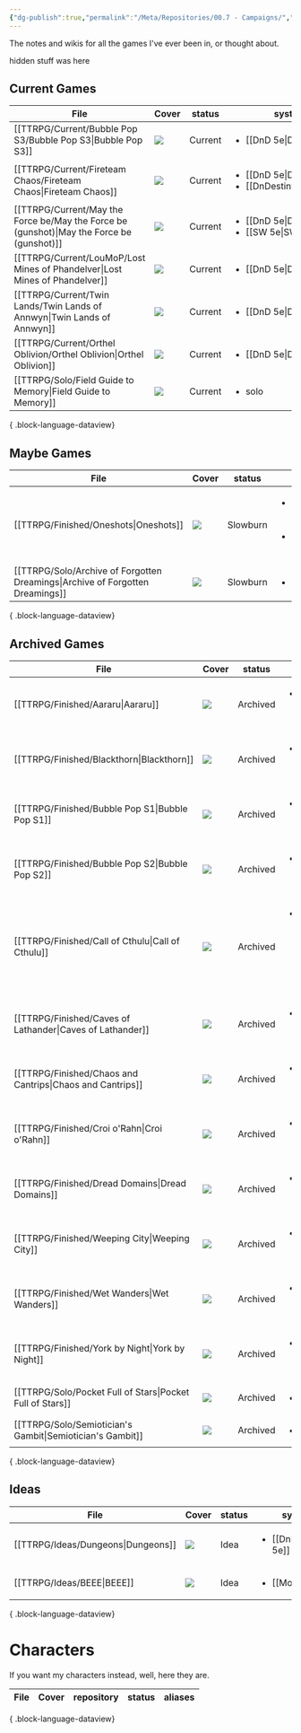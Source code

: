 ```yaml
---
{"dg-publish":true,"permalink":"/Meta/Repositories/00.7 - Campaigns/","contentClasses":"cards cards-2-3 table-max cards-cover"}
---
```



The notes and wikis for all the games I've ever been in, or thought about.

hidden stuff was here

## Current Games
| File                                                                                         | Cover                                                                                              | status  | system                                                                  | DM                 | Character                        |
| -------------------------------------------------------------------------------------------- | -------------------------------------------------------------------------------------------------- | ------- | ----------------------------------------------------------------------- | ------------------ | -------------------------------- |
| [[TTRPG/Current/Bubble Pop S3/Bubble Pop S3\|Bubble Pop S3]]                              | ![](https://cdnb.artstation.com/p/assets/images/images/004/726/701/4k/daniel-dociu-dunepage03.jpg) | Current | <ul><li>[[DnD 5e\\|DnD 5e]]</li></ul>                                   | [[Lauren\|Lauren]] | [[Quinn Marston\|Quinn Marston]] |
| [[TTRPG/Current/Fireteam Chaos/Fireteam Chaos\|Fireteam Chaos]]                           | ![](https://i.pinimg.com/564x/09/eb/2b/09eb2bf221f4e94f99755eab81f0482f.jpg)                       | Current | <ul><li>[[DnD 5e\\|DnD 5e]]</li><li>[[DnDestiny\\|DnDestiny]]</li></ul> | [[Lou\|Lou]]       | [[Idle-112\|Idle-112]]           |
| [[TTRPG/Current/May the Force be/May the Force be (gunshot)\|May the Force be (gunshot)]] | ![](https://i.pinimg.com/564x/b1/03/15/b103150178d5aaf6d6aafe31e044897e.jpg)                       | Current | <ul><li>[[DnD 5e\\|DnD 5e]]</li><li>[[SW 5e\\|SW 5e]]</li></ul>         | [[Jake\|Jake]]     | [[Ki-On\|Ki-On]]                 |
| [[TTRPG/Current/LouMoP/Lost Mines of Phandelver\|Lost Mines of Phandelver]]               | ![](https://i.pinimg.com/564x/56/9a/ae/569aae3dea2f16ecbaadff44eba32205.jpg)                       | Current | <ul><li>[[DnD 5e\\|DnD 5e]]</li></ul>                                   | [[Lou\|Lou]]       | [[Osmo\|Osmo]]                   |
| [[TTRPG/Current/Twin Lands/Twin Lands of Annwyn\|Twin Lands of Annwyn]]                   | ![](https://i.pinimg.com/564x/4f/e6/b1/4fe6b15674a642725814be9611dfa39b.jpg)                       | Current | <ul><li>[[DnD 5e\\|DnD 5e]]</li></ul>                                   | [[Kerry\|Kerry]]   | [[Rattovim\|Rattovim]]           |
| [[TTRPG/Current/Orthel Oblivion/Orthel Oblivion\|Orthel Oblivion]]                        | ![](https://i.pinimg.com/564x/bc/bf/6b/bcbf6baf2293682af1b352eea6652ce6.jpg)                       | Current | <ul><li>[[DnD 5e\\|DnD 5e]]</li></ul>                                   | [[Jess\|Jess]]     | [[Odessa\|Odessa]]               |
| [[TTRPG/Solo/Field Guide to Memory\|Field Guide to Memory]]                               | ![](https://img.itch.zone/aW1nLzU0OTMzMjYuanBn/original/kyHZ5K.jpg)                                | Current | <ul><li>solo</li></ul>                                                  | \-                 | \-                               |

{ .block-language-dataview}

## Maybe Games
| File                                                                             | Cover                                                                                                                                                                                                       | status   | system                                                                          | DM | Character |
| -------------------------------------------------------------------------------- | ----------------------------------------------------------------------------------------------------------------------------------------------------------------------------------------------------------- | -------- | ------------------------------------------------------------------------------- | -- | --------- |
| [[TTRPG/Finished/Oneshots\|Oneshots]]                                         | ![](\-)                                                                                                                                                                                                     | Slowburn | <ul><li>[[Pathfinder 2e\\|Pathfinder 2e]]</li><li>[[DnD 5e\\|DnD 5e]]</li></ul> | \- | \-        |
| [[TTRPG/Solo/Archive of Forgotten Dreamings\|Archive of Forgotten Dreamings]] | ![](https://c10.patreonusercontent.com/4/patreon-media/p/post/69673403/b2ab4cae1df943ffb607f46d418dd14e/eyJ3Ijo2MjB9/1.png?token-time=1697846400&token-hash=b0-isqAIf3NpfyCUxYZiqQpM_OnI23t08YIaATbUhj0%3D) | Slowburn | <ul><li>solo</li></ul>                                                          | \- | \-        |

{ .block-language-dataview}

## Archived Games
| File                                                         | Cover                                                                          | status   | system                                                      | DM | Character |
| ------------------------------------------------------------ | ------------------------------------------------------------------------------ | -------- | ----------------------------------------------------------- | -- | --------- |
| [[TTRPG/Finished/Aararu\|Aararu]]                         | ![](\-)                                                                        | Archived | <ul><li>[[DnD 5e\\|DnD 5e]]</li></ul>                       | \- | \-        |
| [[TTRPG/Finished/Blackthorn\|Blackthorn]]                 | ![](\-)                                                                        | Archived | <ul><li>[[DnD 5e\\|DnD 5e]]</li></ul>                       | \- | \-        |
| [[TTRPG/Finished/Bubble Pop S1\|Bubble Pop S1]]           | ![](\-)                                                                        | Archived | <ul><li>[[DnD 5e\\|DnD 5e]]</li></ul>                       | \- | \-        |
| [[TTRPG/Finished/Bubble Pop S2\|Bubble Pop S2]]           | ![](\-)                                                                        | Archived | <ul><li>[[DnD 5e\\|DnD 5e]]</li></ul>                       | \- | \-        |
| [[TTRPG/Finished/Call of Cthulu\|Call of Cthulu]]         | ![](\-)                                                                        | Archived | <ul><li>[[Call of Cthulu 5e\\|Call of Cthulu 5e]]</li></ul> | \- | \-        |
| [[TTRPG/Finished/Caves of Lathander\|Caves of Lathander]] | ![](\-)                                                                        | Archived | <ul><li>[[DnD 5e\\|DnD 5e]]</li></ul>                       | \- | \-        |
| [[TTRPG/Finished/Chaos and Cantrips\|Chaos and Cantrips]] | ![](\-)                                                                        | Archived | <ul><li>[[DnD 5e\\|DnD 5e]]</li></ul>                       | \- | \-        |
| [[TTRPG/Finished/Croi o'Rahn\|Croi o'Rahn]]               | ![](\-)                                                                        | Archived | <ul><li>[[DnD 5e\\|DnD 5e]]</li></ul>                       | \- | \-        |
| [[TTRPG/Finished/Dread Domains\|Dread Domains]]           | ![](\-)                                                                        | Archived | <ul><li>[[DnD 5e\\|DnD 5e]]</li></ul>                       | \- | \-        |
| [[TTRPG/Finished/Weeping City\|Weeping City]]             | ![](\-)                                                                        | Archived | <ul><li>[[DnD 5e\\|DnD 5e]]</li></ul>                       | \- | \-        |
| [[TTRPG/Finished/Wet Wanders\|Wet Wanders]]               | ![](\-)                                                                        | Archived | <ul><li>[[DnD 5e\\|DnD 5e]]</li></ul>                       | \- | \-        |
| [[TTRPG/Finished/York by Night\|York by Night]]           | ![](\-)                                                                        | Archived | <ul><li>[[VtM 5e\\|VtM 5e]]</li></ul>                       | \- | \-        |
| [[TTRPG/Solo/Pocket Full of Stars\|Pocket Full of Stars]] | ![](https://img.itch.zone/aW1hZ2UvMzk2MDMxLzI5MDE5OTMucG5n/347x500/ZMGZhi.png) | Archived | <ul><li>solo</li></ul>                                      | \- | \-        |
| [[TTRPG/Solo/Semiotician's Gambit\|Semiotician's Gambit]] | ![](https://i.pinimg.com/564x/35/f9/dd/35f9dd17c5eb09a8fb946b5cae4eae83.jpg)   | Archived | <ul><li>solo</li></ul>                                      | \- | \-        |

{ .block-language-dataview}

## Ideas
| File                                  | Cover   | status | system                                | DM | Character |
| ------------------------------------- | ------- | ------ | ------------------------------------- | -- | --------- |
| [[TTRPG/Ideas/Dungeons\|Dungeons]] | ![](\-) | Idea   | <ul><li>[[DnD 5e\\|DnD 5e]]</li></ul> | \- | \-        |
| [[TTRPG/Ideas/BEEE\|BEEE]]         | ![](\-) | Idea   | <ul><li>[[MotW\\|MotW]]</li></ul>     | \- | \-        |

{ .block-language-dataview}



# Characters
If you want my characters instead, well, here they are.

| File | Cover | repository | status | aliases |
| ---- | ----- | ---------- | ------ | ------- |

{ .block-language-dataview}